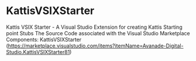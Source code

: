 # KattisVSIXStarter
Kattis VSIX Starter - A Visual Studio Extension for creating Kattis Starting point Stubs
The Source Code associated with the Visual Studio Marketplace Components:
KattisVSIXStarter (https://marketplace.visualstudio.com/items?itemName=Avanade-Digital-Studio.KattisVSIXStarter81)



